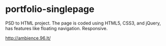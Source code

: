 # portfolio-singlepage
PSD to HTML project. The page is coded using HTML5, CSS3, and jQuery, has features like floating navigation. Responsive.

http://ambience.96.lt/
